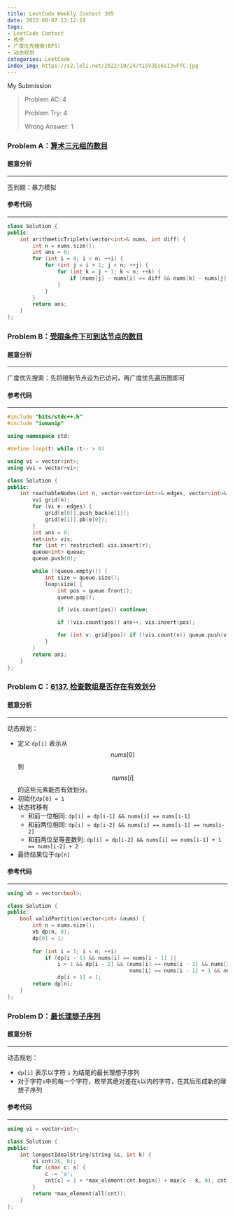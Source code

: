 ```yaml
---
title: LeetCode Weekly Contest 305
date: 2022-08-07 13:12:19
tags:
- LeetCode Contest
- 枚举
- 广度优先搜索(BFS)
- 动态规划
categories: LeetCode
index_img: https://s2.loli.net/2022/10/24/ti5VJEc6s13vFfC.jpg
---
```


My Submission

> Problem AC: 4
>
> Problem Try: 4
>
> Wrong Answer: 1

### Problem A：[算术三元组的数目](https://leetcode.cn/problems/number-of-arithmetic-triplets/)

#### 题意分析

-----

签到题：暴力模拟

#### 参考代码

----

```cpp
class Solution {
public:
    int arithmeticTriplets(vector<int>& nums, int diff) {
        int n = nums.size();
        int ans = 0;
        for (int i = 0; i < n; ++i) {
            for (int j = i + 1; j < n; ++j) {
                for (int k = j + 1; k < n; ++k) {
                    if (nums[j] - nums[i] == diff && nums[k] - nums[j] == diff) ans++;
                }
            }
        }
        return ans;
    }
};
```



### Problem B：[受限条件下可到达节点的数目](https://leetcode.cn/problems/reachable-nodes-with-restrictions/)

#### 题意分析

-----

广度优先搜索：先将限制节点设为已访问，再广度优先遍历图即可

#### 参考代码

----

```cpp
#include "bits/stdc++.h"
#include "iomanip"

using namespace std;

#define loop(t) while (t-- > 0)

using vi = vector<int>;
using vvi = vector<vi>;

class Solution {
public:
    int reachableNodes(int n, vector<vector<int>>& edges, vector<int>& restricted) {
        vvi grid(n);
        for (vi e: edges) {
            grid[e[0]].push_back(e[1]);
            grid[e[1]].pb(e[0]);
        }
        int ans = 0;
        set<int> vis;
        for (int r: restricted) vis.insert(r);
        queue<int> queue;
        queue.push(0);

        while (!queue.empty()) {
            int size = queue.size();
            loop(size) {
                int pos = queue.front();
                queue.pop();

                if (vis.count(pos)) continue;

                if (!vis.count(pos)) ans++, vis.insert(pos);

                for (int v: grid[pos]) if (!vis.count(v)) queue.push(v);
            }
        }
        return ans;
    }
};
```



### Problem C：[6137. 检查数组是否存在有效划分](https://leetcode.cn/problems/check-if-there-is-a-valid-partition-for-the-array/)

#### 题意分析

-----

动态规划：

+ 定义 `dp[i]` 表示从 $$\textit{nums}[0]$$ 到 $$\textit{nums}[i]$$ 的这些元素能否有效划分。
+ 初始化`dp[0] = 1`
+ 状态转移有
  + 和前一位相同: `dp[i] = dp[i-1] && nums[i] == nums[i-1]`
  + 和前两位相同: `dp[i] = dp[i-2] && nums[i] == nums[i-1] == nums[i-2]`
  + 和前两位呈等差数列: `dp[i] = dp[i-2] && nums[i] == nums[i-1] + 1 == nums[i-2] + 2`
+ 最终结果位于`dp[n]`

#### 参考代码

----

```cpp
using vb = vector<bool>;

class Solution {
public:
    bool validPartition(vector<int> &nums) {
        int n = nums.size();
        vb dp(n, 0);
        dp[0] = 1;
        
        for (int i = 1; i < n; ++i)
            if (dp[i - 1] && nums[i] == nums[i - 1] ||
                i > 1 && dp[i - 2] && (nums[i] == nums[i - 1] && nums[i] == nums[i - 2] ||
                                       nums[i] == nums[i - 1] + 1 && nums[i] == nums[i - 2] + 2))
                dp[i + 1] = 1;
        return dp[n];
    }
};
```



### Problem D：[最长理想子序列](https://leetcode.cn/problems/longest-ideal-subsequence/)

#### 题意分析

-----

动态规划：

+ `dp[i]` 表示以字符 `i` 为结尾的最长理想子序列
+ 对于字符`s`中的每一个字符，枚举其绝对差在`k`以内的字符，在其后形成新的理想子序列

#### 参考代码

----

```cpp
using vi = vector<int>;

class Solution {
public:
    int longestIdealString(string &s, int k) {
        vi cnt(26, 0);
        for (char c: s) {
            c -= 'a';
            cnt[c] = 1 + *max_element(cnt.begin() + max(c - k, 0), cnt.begin() + min(c + k + 1, 26));
        }
        return *max_element(all(cnt));
    }
};
```

